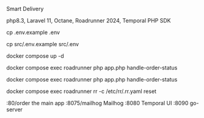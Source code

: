 Smart Delivery

php8.3, Laravel 11, Octane, Roadrunner 2024, Temporal PHP SDK

cp .env.example .env

cp src/.env.example src/.env

docker compose up -d

docker compose exec roadrunner php app.php handle-order-status

docker compose exec roadrunner php app.php handle-order-status

docker compose exec roadrunner rr -c /etc/rr/.rr.yaml reset

:80/order the main app
:8075/mailhog Mailhog
:8080 Temporal UI
:8090 go-server
